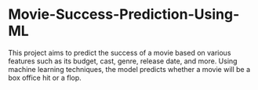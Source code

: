 # Movie-Success-Prediction-Using-ML
This project aims to predict the success of a movie based on various features such as its budget, cast, genre, release date, and more. Using machine learning techniques, the model predicts whether a movie will be a box office hit or a flop.
